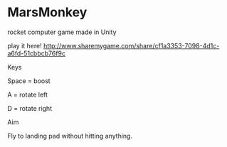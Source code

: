 # MarsMonkey
rocket computer game made in Unity

play it here! http://www.sharemygame.com/share/cf1a3353-7098-4d1c-a6fd-51cbbcb76f9c 

Keys

Space = boost

A = rotate left

D = rotate right

Aim

Fly to landing pad without hitting anything.
